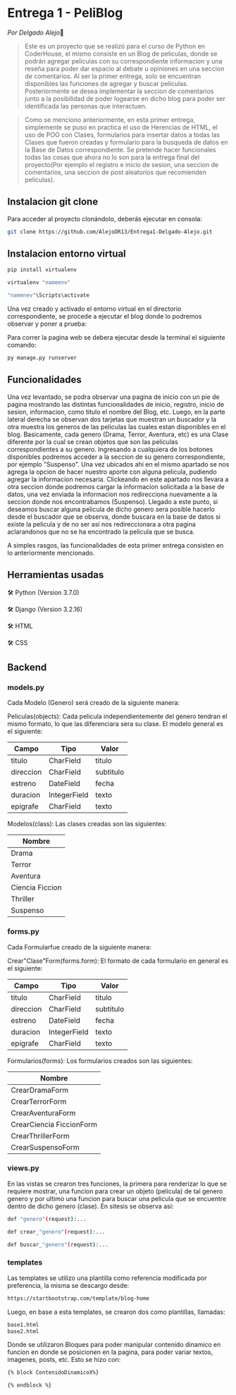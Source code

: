 # Entrega 1 - PeliBlog

*Por Delgado Alejo*👋

> Este es un proyecto que se realizó para el curso de Python en CoderHouse, el mismo consiste en un Blog de peliculas, donde se podrán agregar peliculas con su correspondiente informacion y una reseña para poder dar espacio al debate u opiniones en una seccion de comentarios. Al ser la primer entrega, solo se encuentran disponibles las funciones de agregar y buscar peliculas. Posteriormente se desea implementar la seccion de comentarios junto a la posibilidad de poder logearse en dicho blog para poder ser identificada las personas que interactuen. 

> Como se menciono anteriormente, en esta primer entrega, simplemente se puso en practica el uso de Herencias de HTML, el uso de POO con Clases, formularios para insertar datos a todas las Clases que fueron creadas y formulario para la busqueda de datos en la Base de Datos correspondiente. Se pretende hacer funcionales todas las cosas que ahora no lo son para la entrega final del proyecto(Por ejemplo el registro e inicio de sesion, una seccion de comentarios, una seccion de post aleatorios que recomienden peliculas). 

## Instalacion git clone

Para acceder al proyecto clonándolo, deberás ejecutar en consola: 
```sh
git clone https://github.com/AlejoDR13/Entrega1-Delgado-Alejo.git
```

## Instalacion entorno virtual 
```sh
pip install virtualenv

virtualenv "nameenv"

"namenev"\Scripts\activate
```
Una vez creado y activado el entorno virtual en el directorio correspondiente, se procede a ejecutar el blog donde lo podremos observar y poner a prueba:

Para correr la pagina web se debera ejecutar desde la terminal el siguiente comando:
```sh
py manage.py runserver
```

## Funcionalidades

Una vez levantado, se podra observar una pagina de inicio con un pie de pagina mostrando las distintas funcionalidades de inicio, registro, inicio de sesion, informacion, como titulo el nombre del Blog, etc. Luego, en la parte lateral derecha se observan dos tarjetas que muestran un buscador y la otra muestra los generos de las peliculas las cuales estan disponibles en el blog. 
Basicamente, cada genero (Drama, Terror, Aventura, etc) es una Clase diferente por la cual se crean objetos que son las peliculas correspondientes a su genero. Ingresando a cualquiera de los botones disponibles podremos acceder a la seccion de su genero correspondiente, por ejemplo "Suspenso". Una vez ubicados ahi en el mismo apartado se nos agrega la opcion de hacer nuestro aporte con alguna pelicula, pudiendo agregar la informacion necesaria. Clickeando en este apartado nos llevara a otra seccion donde podremos cargar la informacion solicitada a la base de datos, una vez enviada la informacion nos redirecciona nuevamente a la seccion donde nos encontrabamos (Suspenso). Llegado a este punto, si deseamos buscar alguna pelicula de dicho genero sera posible hacerlo desde el buscador que se observa, donde buscara en la base de datos si existe la pelicula y de no ser asi nos redireccionara a otra pagina aclarandonos que no se ha encontrado la pelicula que se busca.

A simples rasgos, las funcionalidades de esta primer entrega consisten en lo anteriormente mencionado.

## Herramientas usadas

🛠️ Python (Version 3.7.0)

🛠️ Django (Version 3.2.16)

🛠️ HTML

🛠️ CSS


## Backend

### models.py
Cada Modelo (Genero) será creado de la siguiente manera: 

 Peliculas(objects): Cada pelicula independientemente del genero tendran el mismo formato, lo que las diferenciara sera su clase. El modelo general es el siguiente:

|    Campo      |   Tipo        |   Valor       |
| ------------- | ------------- | ------------- |
|    titulo     |   CharField   |   titulo      |
|   direccion   |   CharField   |   subtitulo   |
|     estreno   |   DateField   |    fecha      |
|   duracion    | IntegerField  |   texto       |
|   epigrafe    |   CharField   |   texto       |

Modelos(class): Las clases creadas son las siguientes:

|   Nombre     |  
| ------------- |
|   Drama    | 
|   Terror  | 
|      Aventura   | 
|   Ciencia Ficcion      |  
|   Thriller      | 
|   Suspenso      |  

### forms.py
Cada Formularfue creado de la siguiente manera: 

Crear"Clase"Form(forms.form):  El formato de cada formulario en general es el siguiente:

|    Campo      |   Tipo        |   Valor       |
| ------------- | ------------- | ------------- |
|    titulo     |   CharField   |   titulo      |
|   direccion   |   CharField   |   subtitulo   |
|     estreno   |   DateField   |    fecha      |
|   duracion    | IntegerField  |   texto       |
|   epigrafe    |   CharField   |   texto       |

Formularios(forms): Los formularios creados son las siguientes:

|   Nombre     |  
| ------------- |
|   CrearDramaForm    | 
|   CrearTerrorForm  | 
|      CrearAventuraForm   | 
|   CrearCiencia FiccionForm      |  
|   CrearThrillerForm      | 
|   CrearSuspensoForm      |  

### views.py
En las vistas se crearon tres funciones, la primera para renderizar lo que se requiere mostrar, una funcion para crear un objeto (pelicula) de tal genero genero y por ultimo una funcion para buscar una pelicula que se encuentre dentro de dicho genero (clase). En sitesis se observa asi:

```sh
def "genero"(request):...

def crear_"genero"(request):...

def buscar_"genero"(request):...
```


### templates
Las templates se utilizo una plantilla como referencia modificada por preferencia, la misma se descargo desde: 

``` sh
https://startbootstrap.com/template/blog-home
```

Luego, en base a esta templates, se crearon dos como plantillas, llamadas:

```sh
base1.html
base2.html
```

Donde se utilizaron Bloques para poder manipular contenido dinamico en funcion en donde se posicionen en la pagina, para poder variar textos, imagenes, posts, etc. Esto se hizo con:

```sh
{% block ContenidoDinamicoX%}

{% endblock %}
```


